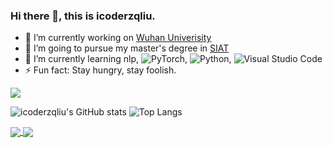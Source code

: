 ### Hi there 👋, this is icoderzqliu.

<!--
**icoderzqliu/icoderzqliu** is a ✨ _special_ ✨ repository because its `README.md` (this file) appears on your GitHub profile.

Here are some ideas to get you started:

- 🔭 I’m currently working ...
- 🌱 I’m currently learning ...
- 👯 I’m looking to collaborate on ...
- 🤔 I’m looking for help with ...
- 💬 Ask me about ...
- 📫 How to reach me: ...
- 😄 Pronouns: ...
- ⚡ Fun fact: ...
-->
- 🔭 I’m currently working on [Wuhan Univerisity](http://cs.whu.edu.cn/)
- 👯 I’m going to pursue my master's degree in [SIAT](https://www.siat.ac.cn/)
- 🌱 I’m currently learning nlp, ![PyTorch](https://img.shields.io/badge/PyTorch-%23EE4C2C.svg?style=plastic&logo=PyTorch&logoColor=white), ![Python](https://img.shields.io/badge/python-3670A0?style=plastic&logo=python&logoColor=ffdd54), ![Visual Studio Code](https://img.shields.io/badge/Visual%20Studio%20Code-0078d7.svg?style=for-the-badge&logo=visual-studio-code&logoColor=white)
- ⚡ Fun fact: Stay hungry, stay foolish.

![](https://komarev.com/ghpvc/?username=icoderzqliu)
 

<!-- ![trophy](https://github-profile-trophy.vercel.app/?username=icoderzqliu&title=Repositories&theme=flat&no-frame=true) -->
<!-- ![GitHub Streak](https://github-readme-streak-stats.herokuapp.com/?user=icoderzqliu) -->


![icoderzqliu's GitHub stats](https://github-readme-stats.vercel.app/api?username=icoderzqliu&count_private=true&show_icons=true&theme=gruvbox_light&include_all_commits=true)
![Top Langs](https://github-readme-stats.vercel.app/api/top-langs/?username=icoderzqliu&layout=default&theme=gruvbox_light)

<!-- ![Readme Card](https://github-readme-stats.vercel.app/api/pin/?username=icoderzqliu&repo=PAT-solution&show_owner=true&theme=solarized-light)
![Readme Card](https://github-readme-stats.vercel.app/api/pin/?username=icoderzqliu&repo=tutorials&show_owner=true&theme=solarized-light) -->

<a href="https://github.com/icoderzqliu/PAT-solution">
  <img align="center" src="https://github-readme-stats.vercel.app/api/pin/?username=icoderzqliu&repo=PAT-solution&show_owner=true&theme=solarized-light" />
</a>
<a href="https://github.com/icoderzqliu/tutorials">
  <img align="center" src="https://github-readme-stats.vercel.app/api/pin/?username=icoderzqliu&repo=tutorials&show_owner=true&theme=solarized-light" />
</a>

